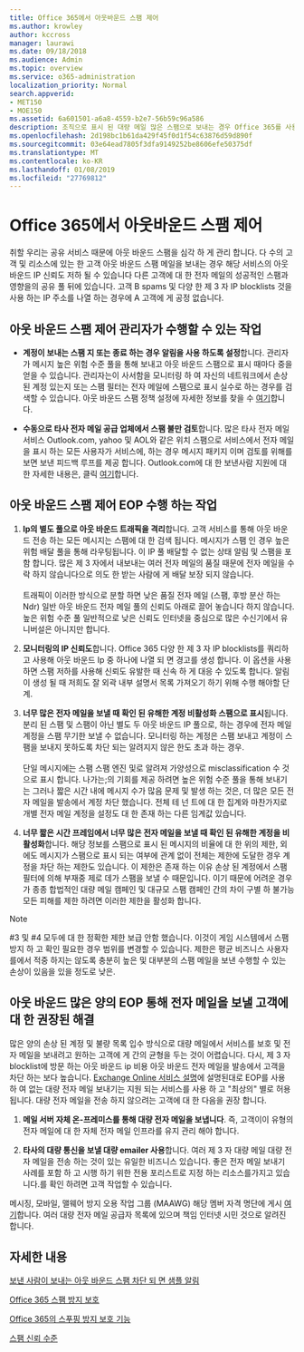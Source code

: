 ```yaml
---
title: Office 365에서 아웃바운드 스팸 제어
ms.author: krowley
author: kccross
manager: laurawi
ms.date: 09/18/2018
ms.audience: Admin
ms.topic: overview
ms.service: o365-administration
localization_priority: Normal
search.appverid:
- MET150
- MOE150
ms.assetid: 6a601501-a6a8-4559-b2e7-56b59c96a586
description: 조직으로 표시 된 대량 메일 많은 스팸으로 보내는 경우 Office 365를 사용한 전자 메일을 보내지 못하도록 차단 될 수 있습니다. 이 문제가 발생 하는 이유 및 그에 대 한 수행할 수 있는 작업에 대 한 자세한 내용은이 문서를 읽어보십시오.
ms.openlocfilehash: 2d198bc1b61da429f45f0d1f54c63876d59d890f
ms.sourcegitcommit: 03e64ead7805f3dfa9149252be8606efe50375df
ms.translationtype: MT
ms.contentlocale: ko-KR
ms.lasthandoff: 01/08/2019
ms.locfileid: "27769812"
---
```

# <a name="controlling-outbound-spam-in-office-365"></a>Office 365에서 아웃바운드 스팸 제어

취할 우리는 공유 서비스 때문에 아웃 바운드 스팸을 심각 하 게 관리 합니다.  다 수의 고객 및 리소스에 있는 한 고객 아웃 바운드 스팸 메일을 보내는 경우 해당 서비스의 아웃 바운드 IP 신뢰도 저하 될 수 있습니다 다른 고객에 대 한 전자 메일의 성공적인 스팸과 영향을의 공유 풀 뒤에 있습니다. 고객 B spams 및 다양 한 제 3 자 IP blocklists 것을 사용 하는 IP 주소를 나열 하는 경우에 A 고객에 게 공정 없습니다.

## <a name="what-admins-can-do-to-control-outbound-spam"></a>아웃 바운드 스팸 제어 관리자가 수행할 수 있는 작업

- **계정이 보내는 스팸 지 또는 종료 하는 경우 알림을 사용 하도록 설정**합니다. 관리자가 메시지 높은 위험 수준 풀을 통해 보내고 아웃 바운드 스팸으로 표시 때마다 중을 얻을 수 있습니다. 관리자는이 사서함을 모니터링 하 여 자신의 네트워크에서 손상 된 계정 있는지 또는 스팸 필터는 전자 메일에 스팸으로 표시 실수로 하는 경우를 검색할 수 있습니다.  아웃 바운드 스팸 정책 설정에 자세한 정보를 찾을 수 [여기](configure-the-outbound-spam-policy.md)합니다.
 
- **수동으로 타사 전자 메일 공급 업체에서 스팸 불만 검토**합니다. 많은 타사 전자 메일 서비스 Outlook.com, yahoo 및 AOL와 같은 위치 스팸으로 서비스에서 전자 메일을 표시 하는 모든 사용자가 서비스에, 하는 경우 메시지 패키지 이며 검토를 위해를 보면 보낸 피드백 루프를 제공 합니다. Outlook.com에 대 한 보낸사람 지원에 대 한 자세한 내용은, 클릭 [여기](https://sendersupport.olc.protection.outlook.com/pm/services.aspx)합니다.

## <a name="what-eop-does-to-control-outbound-spam"></a>아웃 바운드 스팸 제어 EOP 수행 하는 작업 

1. **Ip의 별도 풀으로 아웃 바운드 트래픽을 격리**합니다. 고객 서비스를 통해 아웃 바운드 전송 하는 모든 메시지는 스팸에 대 한 검색 됩니다. 메시지가 스팸 인 경우 높은 위험 배달 풀을 통해 라우팅됩니다. 이 IP 풀 배달할 수 없는 상태 알림 및 스팸을 포함 합니다. 많은 제 3 자에서 내보내는 여러 전자 메일의 품질 때문에 전자 메일을 수락 하지 않습니다으로 의도 한 받는 사람에 게 배달 보장 되지 않습니다.<br/><br/>트래픽이 이러한 방식으로 분할 하면 낮은 품질 전자 메일 (스팸, 후방 분산 하는 Ndr) 일반 아웃 바운드 전자 메일 풀의 신뢰도 아래로 끌어 놓습니다 하지 않습니다. 높은 위험 수준 풀 일반적으로 낮은 신뢰도 인터넷을 중심으로 많은 수신기에서 유니버설은 아니지만 합니다. 

2. **모니터링의 IP 신뢰도**합니다. Office 365 다양 한 제 3 자 IP blocklists를 쿼리하고 사용해 아웃 바운드 Ip 중 하나에 나열 되 면 경고를 생성 합니다. 이 옵션을 사용 하면 스팸 저하를 사용해 신뢰도 유발한 때 신속 하 게 대응 수 있도록 합니다. 알림이 생성 될 때 저희도 잘 외곽 내부 설명서 목록 가져오기 하기 위해 수행 해야할 단계. 

3. **너무 많은 전자 메일을 보낼 때 확인 된 유해한 계정 비활성화 스팸으로 표시**됩니다. 분리 된 스팸 및 스팸이 아닌 별도 두 아웃 바운드 IP 풀으로, 하는 경우에 전자 메일 계정을 스팸 무기한 보낼 수 없습니다. 모니터링 하는 계정은 스팸 보내고 계정이 스팸을 보내지 못하도록 차단 되는 알려지지 않은 한도 초과 하는 경우.<br/><br/>단일 메시지에는 스팸 스팸 엔진 및로 알려져 가양성으로 misclassification 수 것으로 표시 합니다. 나가는;의 기회를 제공 하려면 높은 위험 수준 풀을 통해 보내기는 그러나 짧은 시간 내에 메시지 수가 많음 문제 및 발생 하는 것은, 더 많은 모든 전자 메일을 발송에서 계정 차단 했습니다. 전체 테 넌 트에 대 한 집계와 마찬가지로 개별 전자 메일 계정을 설정도 대 한 존재 하는 다른 임계값 있습니다.

4. **너무 짧은 시간 프레임에서 너무 많은 전자 메일을 보낼 때 확인 된 유해한 계정을 비활성화**합니다. 해당 정보를 스팸으로 표시 된 메시지의 비율에 대 한 위의 제한, 외에도 메시지가 스팸으로 표시 되는 여부에 관계 없이 전체는 제한에 도달한 경우 계정을 차단 하는 제한도 있습니다. 이 제한은 존재 하는 이유 손상 된 계정에서 스팸 필터에 의해 부재중 제로 데가 스팸을 보낼 수 때문입니다. 이기 때문에 어려운 경우가 종종 합법적인 대량 메일 캠페인 및 대규모 스팸 캠페인 간의 차이 구별 하 불가능 모든 피해를 제한 하려면 이러한 제한을 활성화 합니다.

> [!NOTE]
> #3 및 #4 모두에 대 한 정확한 제한 보급 안함 했습니다.  이것이 게임 시스템에서 스팸 방지 하 고 확인 필요한 경우 범위를 변경할 수 있습니다. 제한은 평균 비즈니스 사용자를에서 적중 하지는 않도록 충분히 높은 및 대부분의 스팸 메일을 보낸 수행할 수 있는 손상이 있음을 있을 정도로 낮은. 

## <a name="recommended-workarounds-for-customers-who-want-to-send-outbound-a-lot-of-email-through-eop"></a>아웃 바운드 많은 양의 EOP 통해 전자 메일을 보낼 고객에 대 한 권장된 해결

많은 양의 손상 된 계정 및 불량 목록 입수 방식으로 대량 메일에서 서비스를 보호 및 전자 메일을 보내려고 원하는 고객에 게 간의 균형을 두는 것이 어렵습니다. 다시, 제 3 자 blocklist에 방문 하는 아웃 바운드 ip 비용 아웃 바운드 전자 메일을 발송에서 고객을 차단 하는 보다 높습니다. [Exchange Online 서비스 설명](https://technet.microsoft.com/library/exchange-online-limits.aspx#RecipientLimits)에 설명된대로 EOP를 사용 하 여 없는 대량 전자 메일 보내기는 지원 되는 서비스를 사용 하 고 "최상의" 별로 허용 됩니다. 대량 전자 메일을 전송 하지 않으려는 고객에 대 한 다음을 권장 합니다.

1. **메일 서버 자체 온-프레미스를 통해 대량 전자 메일을 보냅니다**. 즉, 고객이이 유형의 전자 메일에 대 한 자체 전자 메일 인프라를 유지 관리 해야 합니다.

2. **타사의 대량 통신을 보낼 대량 emailer 사용**합니다. 여러 제 3 자 대량 메일 대량 전자 메일을 전송 하는 것이 있는 유일한 비즈니스 있습니다. 좋은 전자 메일 보내기 사례를 포함 하 고 시행 하기 위한 전용 포리스트로 지정 하는 리소스를가지고 있습니다.를 확인 하려면 고객 작업할 수 있습니다. 

메시징, 모바일, 맬웨어 방지 오용 작업 그룹 (MAAWG) 해당 멤버 자격 명단에 게시 [여기](http://www.maawg.org/about/roster)합니다. 여러 대량 전자 메일 공급자 목록에 있으며 책임 인터넷 시민 것으로 알려진 합니다. 
  
## <a name="for-more-information"></a>자세한 내용

[보낸 사람이 보내는 아웃 바운드 스팸 차단 되 면 샘플 알림](sample-notification-when-a-sender-is-blocked-sending-outbound-spam.md)

[Office 365 스팸 방지 보호](anti-spam-protection.md)

[Office 365의 스푸핑 방지 보호 기능](anti-spoofing-protection.md)

[스팸 신뢰 수준](spam-confidence-levels.md)
